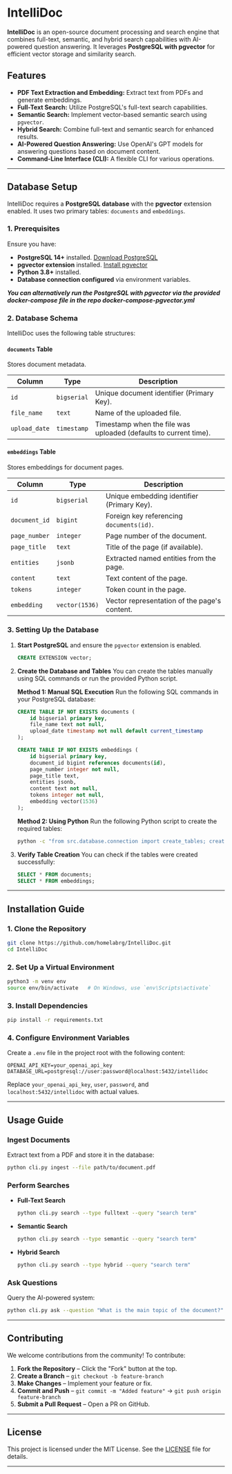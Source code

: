 
# IntelliDoc

**IntelliDoc** is an open-source document processing and search engine that combines full-text, semantic, and hybrid search capabilities with AI-powered question answering. It leverages **PostgreSQL with pgvector** for efficient vector storage and similarity search.

## Features

- **PDF Text Extraction and Embedding:** Extract text from PDFs and generate embeddings.
- **Full-Text Search:** Utilize PostgreSQL's full-text search capabilities.
- **Semantic Search:** Implement vector-based semantic search using `pgvector`.
- **Hybrid Search:** Combine full-text and semantic search for enhanced results.
- **AI-Powered Question Answering:** Use OpenAI's GPT models for answering questions based on document content.
- **Command-Line Interface (CLI):** A flexible CLI for various operations.

---

## **Database Setup**

IntelliDoc requires a **PostgreSQL database** with the **pgvector** extension enabled. It uses two primary tables: `documents` and `embeddings`.

### **1. Prerequisites**
Ensure you have:
- **PostgreSQL 14+** installed. [Download PostgreSQL](https://www.postgresql.org/download/)
- **pgvector extension** installed. [Install pgvector](https://github.com/pgvector/pgvector)
- **Python 3.8+** installed.
- **Database connection configured** via environment variables.

_**You can alternatively run the PostgreSQL with pgvector via the provided docker-compose file in the repo docker-compose-pgvector.yml**_

### **2. Database Schema**
IntelliDoc uses the following table structures:

#### **`documents` Table**
Stores document metadata.

| Column        | Type      | Description                                    |
|--------------|----------|------------------------------------------------|
| `id`         | `bigserial` | Unique document identifier (Primary Key).    |
| `file_name`  | `text`      | Name of the uploaded file.                   |
| `upload_date` | `timestamp` | Timestamp when the file was uploaded (defaults to current time). |

#### **`embeddings` Table**
Stores embeddings for document pages.

| Column       | Type        | Description                                    |
|-------------|------------|------------------------------------------------|
| `id`        | `bigserial` | Unique embedding identifier (Primary Key).    |
| `document_id` | `bigint`  | Foreign key referencing `documents(id)`.      |
| `page_number` | `integer`  | Page number of the document.                  |
| `page_title` | `text`     | Title of the page (if available).             |
| `entities`   | `jsonb`    | Extracted named entities from the page.       |
| `content`    | `text`     | Text content of the page.                     |
| `tokens`     | `integer`  | Token count in the page.                      |
| `embedding`  | `vector(1536)` | Vector representation of the page's content. |

### **3. Setting Up the Database**
1. **Start PostgreSQL** and ensure the `pgvector` extension is enabled.
   
   ```sql
   CREATE EXTENSION vector;
   ```

2. **Create the Database and Tables**
   You can create the tables manually using SQL commands or run the provided Python script.

   **Method 1: Manual SQL Execution**
   Run the following SQL commands in your PostgreSQL database:

   ```sql
   CREATE TABLE IF NOT EXISTS documents (
       id bigserial primary key,
       file_name text not null,
       upload_date timestamp not null default current_timestamp
   );

   CREATE TABLE IF NOT EXISTS embeddings (
       id bigserial primary key,
       document_id bigint references documents(id),
       page_number integer not null,
       page_title text,
       entities jsonb,
       content text not null,
       tokens integer not null,
       embedding vector(1536)
   );
   ```

   **Method 2: Using Python**
   Run the following Python script to create the required tables:

   ```bash
   python -c "from src.database.connection import create_tables; create_tables()"
   ```

3. **Verify Table Creation**
   You can check if the tables were created successfully:

   ```sql
   SELECT * FROM documents;
   SELECT * FROM embeddings;
   ```

---

## **Installation Guide**
### **1. Clone the Repository**
```bash
git clone https://github.com/homelabrg/IntelliDoc.git
cd IntelliDoc
```

### **2. Set Up a Virtual Environment**
```bash
python3 -m venv env
source env/bin/activate   # On Windows, use `env\Scripts\activate`
```

### **3. Install Dependencies**
```bash
pip install -r requirements.txt
```

### **4. Configure Environment Variables**
Create a `.env` file in the project root with the following content:

```env
OPENAI_API_KEY=your_openai_api_key
DATABASE_URL=postgresql://user:password@localhost:5432/intellidoc
```
Replace `your_openai_api_key`, `user`, `password`, and `localhost:5432/intellidoc` with actual values.

---

## **Usage Guide**
### **Ingest Documents**
Extract text from a PDF and store it in the database:
```bash
python cli.py ingest --file path/to/document.pdf
```

### **Perform Searches**
- **Full-Text Search**
  ```bash
  python cli.py search --type fulltext --query "search term"
  ```
- **Semantic Search**
  ```bash
  python cli.py search --type semantic --query "search term"
  ```
- **Hybrid Search**
  ```bash
  python cli.py search --type hybrid --query "search term"
  ```

### **Ask Questions**
Query the AI-powered system:
```bash
python cli.py ask --question "What is the main topic of the document?"
```

---

## **Contributing**
We welcome contributions from the community! To contribute:
1. **Fork the Repository** – Click the "Fork" button at the top.
2. **Create a Branch** – `git checkout -b feature-branch`
3. **Make Changes** – Implement your feature or fix.
4. **Commit and Push** – `git commit -m "Added feature"` → `git push origin feature-branch`
5. **Submit a Pull Request** – Open a PR on GitHub.

---

## **License**
This project is licensed under the MIT License. See the [LICENSE](LICENSE) file for details.

---

 

